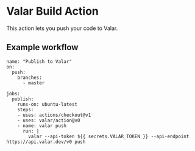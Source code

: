 # Valar Build Action

This action lets you push your code to Valar.

## Example workflow

```
name: "Publish to Valar"
on:
  push:
    branches:    
      - master

jobs:
  publish:
    runs-on: ubuntu-latest
    steps:
    - uses: actions/checkout@v1
    - uses: valar/action@v0
    - name: valar push
      run: |
        valar --api-token ${{ secrets.VALAR_TOKEN }} --api-endpoint https://api.valar.dev/v0 push
```
